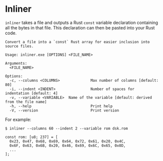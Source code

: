 # Inliner

`inliner` takes a file and outputs a Rust `const` variable declaration containing all the bytes in that
file. This declaration can then be pasted into your Rust code.

```
Convert a file into a `const` Rust array for easier inclusion into source files.

Usage: inliner.exe [OPTIONS] <FILE_NAME>

Arguments:
  <FILE_NAME>

Options:
  -c, --columns <COLUMNS>              Max number of columns [default: 80]
  -i, --indent <INDENT>                Number of spaces for indentation [default: 4]
  -v, --variable <VARIABLE>  Name of the variable [default: derived from the file name]
  -h, --help                           Print help
  -V, --version                        Print version
```

For example:

```
$ inliner --columns 60 --indent 2 --variable rom dsk.rom 

const rom: [u8; 237] = [
  0x23, 0x47, 0x68, 0x69, 0x64, 0x72, 0x61, 0x20, 0x4C,
  0x6F, 0x63, 0x6B, 0x20, 0x46, 0x69, 0x6C, 0x65, 0x0D,
  ...
];
```